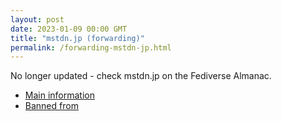 ```yaml
---
layout: post
date: 2023-01-09 00:00 GMT
title: "mstdn.jp (forwarding)"
permalink: /forwarding-mstdn-jp.html
---
```


No longer updated - check mstdn.jp on the Fediverse Almanac.

* [Main information](https://www.fediversealmanac.com/api/v1/instances/mstdn.jp)
* [Banned from](https://www.fediversealmanac.com/api/v1/instances/mstdn.jp/banned_from)

